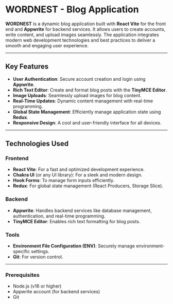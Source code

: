 # WORDNEST - Blog Application

**WORDNEST** is a dynamic blog application built with **React Vite** for the front end and **Appwrite** for backend services. It allows users to create accounts, write content, and upload images seamlessly. The application integrates modern web development technologies and best practices to deliver a smooth and engaging user experience.

---

## **Key Features**

- **User Authentication**: Secure account creation and login using **Appwrite**.
- **Rich Text Editor**: Create and format blog posts with the **TinyMCE Editor**.
- **Image Uploads**: Seamlessly upload images for blog content.
- **Real-Time Updates**: Dynamic content management with real-time programming.
- **Global State Management**: Efficiently manage application state using **Redux**.
- **Responsive Design**: A cool and user-friendly interface for all devices.

---

## **Technologies Used**

### **Frontend**
- **React Vite**: For a fast and optimized development experience.
- **Chakra UI** (or any UI library): For a sleek and modern design.
- **Hook Forms**: To manage form inputs efficiently.
- **Redux**: For global state management (React Producers, Storage Slice).

### **Backend**
- **Appwrite**: Handles backend services like database management, authentication, and real-time programming.
- **TinyMCE Editor**: Enables rich text formatting for blog posts.

### **Tools**
- **Environment File Configuration (ENV)**: Securely manage environment-specific settings.
- **Git**: For version control.

---


### **Prerequisites**
- Node.js (v16 or higher)
- Appwrite account (for backend services)
- Git
